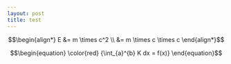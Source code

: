 ```yaml
---
layout: post
title: test
---
```



$$\begin{align*}
E &= m \times c^2  \\ &= m \times c \times c 
\end{align*}$$



$$\begin{equation}
\color{red} {\int_{a}^{b} K dx = f(x)}
\end{equation}$$


